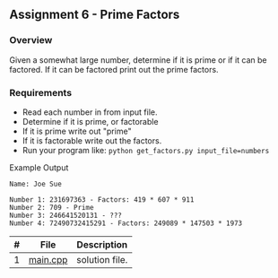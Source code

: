 ## Assignment 6 - Prime Factors

### Overview

Given a somewhat large number, determine if it is prime or if it can be factored. If it can be factored print out the prime factors.

### Requirements

- Read each number in from input file.
- Determine if it is prime, or factorable
- If it is prime write out "prime"
- If it is factorable write out the factors.
- Run your program like: `python get_factors.py input_file=numbers`

Example Output
```
Name: Joe Sue

Number 1: 231697363 - Factors: 419 * 607 * 911
Number 2: 709 - Prime
Number 3: 246641520131 - ???
Number 4: 72490732415291 - Factors: 249089 * 147503 * 1973
```
|   #   | File                       | Description       |
| :---: | ------------------| -----------------------------------|
|   1   | [main.cpp](./main.cpp)     | solution file.   |
